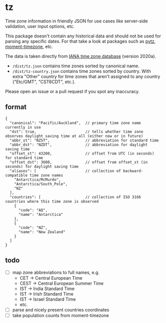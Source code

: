 # tz

Time zone information in friendly JSON for use cases like server-side validation, user input options, etc.

This package doesn't contain any historical data and should not be used for parsing any specific dates. For that take a look at packages such as [pytz](https://pythonhosted.org/pytz/), [moment-timezone](https://momentjs.com/timezone/), etc.

The data is taken directly from [IANA time zone database](https://www.iana.org/time-zones) (version 2020a).

- `/dist/tz.json` contains time zones sorted by canonical name.
- `/dist/tz-country.json` contains time zones sorted by country. With extra "Other" country for time zones that aren't assigned to any country ("Etc/GMT", "CST6CDT", etc.).

Please open an issue or a pull request if you spot any inaccuracy.

## format

```
{
  "canonical": "Pacific/Auckland",  // primary time zone name currently in use
  "dst": true,                      // tells whether time zone observes daylight saving time at all (either now or in future)
  "abbr_st": "NZST",                // abbreviation for standard time
  "abbr_dst": "NZDT",               // abbreviation for daylight saving time
  "offset_st": 43200,               // offset from UTC (in seconds) for standard time
  "offset_dst": 3600,               // offset from offset_st (in seconds) for daylight saving time
  "aliases": [                      // collection of backward-compatible time zone names
    "Antarctica/McMurdo",
    "Antarctica/South_Pole",
    "NZ"
  ],
  "countries": [                    // collection of ISO 3166 countries where this time zone is observed
    {
      "code": "AQ",
      "name": "Antarctica"
    },
    {
      "code": "NZ",
      "name": "New Zealand"
    }
  ]
}
```

## todo

- [ ] map zone abbreviations to full names, e.g.
  - CET → Central European Time
  - CEST → Central European Summer Time
  - IST → India Standard Time
  - IST → Irish Standard Time
  - IST → Israel Standard Time
  - etc.
- [ ] parse and nicely present countries coordinates
- [ ] take population counts from moment-timezone